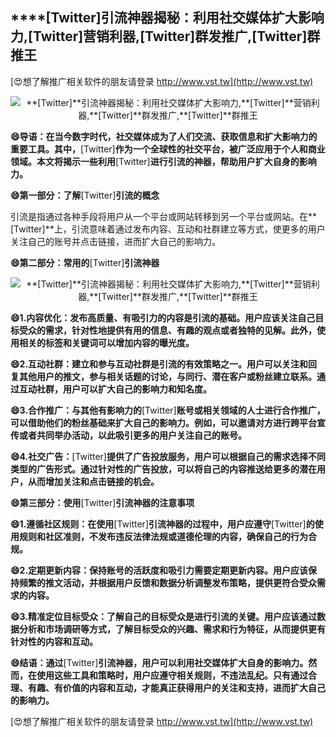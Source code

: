 ## ****[Twitter]**引流神器揭秘：利用社交媒体扩大影响力,**[Twitter]**营销利器,**[Twitter]**群发推广,**[Twitter]**群推王**

[😍想了解推广相关软件的朋友请登录 http://www.vst.tw](http://www.vst.tw)

 <center><img src="https://vst.tw/MP4/tuiguang/png/0.png" alt="**[Twitter]**引流神器揭秘：利用社交媒体扩大影响力,**[Twitter]**营销利器,**[Twitter]**群发推广,**[Twitter]**群推王"></center>

**😄导语：在当今数字时代，社交媒体成为了人们交流、获取信息和扩大影响力的重要工具。其中，**[Twitter]**作为一个全球性的社交平台，被广泛应用于个人和商业领域。本文将揭示一些利用**[Twitter]**进行引流的神器，帮助用户扩大自身的影响力。**

**😄第一部分：了解**[Twitter]**引流的概念**

引流是指通过各种手段将用户从一个平台或网站转移到另一个平台或网站。在**[Twitter]**上，引流意味着通过发布内容、互动和社群建立等方式，使更多的用户关注自己的账号并点击链接，进而扩大自己的影响力。

**😄第二部分：常用的**[Twitter]**引流神器**

 <center><img src="https://vst.tw/MP4/tuiguang/png/7.png" alt="**[Twitter]**引流神器揭秘：利用社交媒体扩大影响力,**[Twitter]**营销利器,**[Twitter]**群发推广,**[Twitter]**群推王"></center>

**😄1.内容优化：发布高质量、有吸引力的内容是引流的基础。用户应该关注自己目标受众的需求，针对性地提供有用的信息、有趣的观点或者独特的见解。此外，使用相关的标签和关键词可以增加内容的曝光度。**

**😄2.互动社群：建立和参与互动社群是引流的有效策略之一。用户可以关注和回复其他用户的推文，参与相关话题的讨论，与同行、潜在客户或粉丝建立联系。通过互动社群，用户可以扩大自己的影响力和知名度。**

**😄3.合作推广：与其他有影响力的**[Twitter]**账号或相关领域的人士进行合作推广，可以借助他们的粉丝基础来扩大自己的影响力。例如，可以邀请对方进行跨平台宣传或者共同举办活动，以此吸引更多的用户关注自己的账号。**

**😄4.社交广告：**[Twitter]**提供了广告投放服务，用户可以根据自己的需求选择不同类型的广告形式。通过针对性的广告投放，可以将自己的内容推送给更多的潜在用户，从而增加关注和点击链接的机会。**

**😄第三部分：使用**[Twitter]**引流神器的注意事项**

**😄1.遵循社区规则：在使用**[Twitter]**引流神器的过程中，用户应遵守**[Twitter]**的使用规则和社区准则，不发布违反法律法规或道德伦理的内容，确保自己的行为合规。**

**😄2.定期更新内容：保持账号的活跃度和吸引力需要定期更新内容。用户应该保持频繁的推文活动，并根据用户反馈和数据分析调整发布策略，提供更符合受众需求的内容。**

**😄3.精准定位目标受众：了解自己的目标受众是进行引流的关键。用户应该通过数据分析和市场调研等方式，了解目标受众的兴趣、需求和行为特征，从而提供更有针对性的内容和互动。**

**😄结语：通过**[Twitter]**引流神器，用户可以利用社交媒体扩大自身的影响力。然而，在使用这些工具和策略时，用户应遵守相关规则，不违法乱纪。只有通过合理、有趣、有价值的内容和互动，才能真正获得用户的关注和支持，进而扩大自己的影响力。**

[😍想了解推广相关软件的朋友请登录 http://www.vst.tw](http://www.vst.tw)



